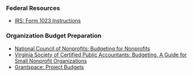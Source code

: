 ### Federal Resources
* [IRS: Form 1023 Instructions](https://www.irs.gov/pub/irs-pdf/i1023.pdf)

### Organization Budget Preparation
* [National Council of Nonprofits: Budgeting for Nonprofits](https://www.councilofnonprofits.org/tools-resources/budgeting-nonprofits)
* [Virginia Society of Certified Public Accountants: Budgeting, A Guide for Small Nonprofit Organizations](https://www.vscpa.com/Content/Files/vscpa/Documents/2012/Budgeting2012.pdf)
* [Grantspace: Project Budgets](http://grantspace.org/tools/knowledge-base/Nonprofit-Management/Establishment/budget-examples)
